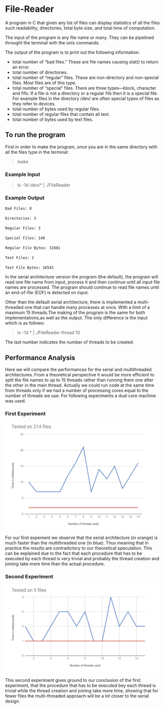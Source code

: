 # File-Reader
A program in C that given any list of files can display statistics of all the files such readability, directories, total byte size, and total time of computation.

The input of the program is any file name or many. They can be pipelined throught the terminal with the unix commands.

The output of the program is to print out the following information:
- total number of “bad files.” These are file names causing stat() to return an error.
- total number of directories.
- total number of “regular” files. These are non-directory and non-special files. Most files are of this type.
- total number of “special” files. There are three types—block, character and fifo. If a file is not a directory or a regular file then it is a special file. For example files in the directory /dev/ are often special types of files as they refer to devices.
- total number of bytes used by regular files. 
- total number of regular files that contain all text.
- total number of bytes used by text files.

## To run the program

First in order to make the program, once you are in the same directory with all the files type in the terminal:

> make

### Example Input

> ls -1d /dev/* | ./FileReader

### Example Output
```
Bad Files: 0

Directories: 3

Regular Files: 3

Special Files: 140

Regular File Bytes: 32881

Text Files: 2

Text File Bytes: 16541
```

In the serial architecture version the program (the default), the program will read one file name from input, process it and then continue until all input file names are processed. The program should continue to read file names until an end-of-file (EOF) is detected on
input.

Other than the default serial architecture, there is implemented a multi-threaded one that can handle many processes at once. With a limit of a maximum 15 threads.The making of the program is the same for both implementations,as well as the output. The only difference is the input which is as follows:

> ls -1d * | ./FileReader thread 10

The last number indicates the number of threads to be created.

## Performance Analysis

Here we will compare the performances for the serial and multithreaded architectures. From a theoretical perspective it would be more efficient to split the file names to up to 15 threads rather than running them one after the other in the main thread. Actually we could run code at the same time from threads only if we had a number of processing cores equal to the number of threads we use. For following experiments a dual core machine was used.

### First Experiment

![alt text](test1.png)

For our first expement we observe that the serial architecture (in orange) is much faster than the multithreaded one (in blue). Thus meaning that in practice the results are contradictory to our theoretical speculation. This can be explained due to the fact that each procedure that has to be executed by each thread is very trivial and probably the thread creation and joining take more time than the actual procedure.

### Second Experiment

![alt text](test2.png)

This second experiment gives ground to our conclusion of the first experiment, that the procedure that has to be executed bey each thread is trivial while the thread creation and joining take more time, showing that for fewer files the multi-threaded approach will be a lot closer to the serial design.